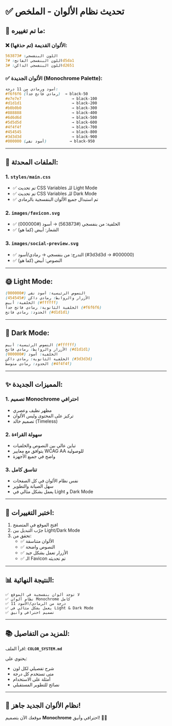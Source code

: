 # ✅ تحديث نظام الألوان - الملخص

## 🎨 ما تم تغييره:

### ❌ الألوان القديمة (تم حذفها):
```css
اللون البنفسجي: #563873
اللون البنفسجي الفاتح: #7d5da1
اللون البنفسجي الداكن: #3d2651
```

### ✅ الألوان الجديدة (Monochrome Palette):
```css
أسود ورمادي من 11 درجة:
#f6f6f6 (رمادي فاتح جداً)  → black-50
#e7e7e7                      → black-100
#d1d1d1                      → black-200
#b0b0b0                      → black-300
#888888                      → black-400
#6d6d6d                      → black-500
#5d5d5d                      → black-600
#4f4f4f                      → black-700
#454545                      → black-800
#3d3d3d                      → black-900
#000000 (أسود نقي)          → black-950
```

---

## 📁 الملفات المحدثة:

### 1. `styles/main.css`
- ✅ تم تحديث CSS Variables للـ Light Mode
- ✅ تم تحديث CSS Variables للـ Dark Mode
- ✅ تم استبدال جميع الألوان البنفسجية بالرمادي

### 2. `images/favicon.svg`
- ✅ الخلفية: من بنفسجي (#563873) → أسود (#000000)
- ✅ الشعار: أبيض (كما هو)

### 3. `images/social-preview.svg`
- ✅ التدرج: من بنفسجي → رمادي/أسود (#3d3d3d → #000000)
- ✅ النصوص: أبيض (كما هو)

---

## 🌞 Light Mode:

```css
النصوص الرئيسية: أسود نقي (#000000)
الأزرار والروابط: رمادي داكن (#454545)
الخلفية: أبيض (#ffffff)
الخلفية الثانوية: رمادي فاتح جداً (#f6f6f6)
الحدود: رمادي فاتح (#d1d1d1)
```

---

## 🌙 Dark Mode:

```css
النصوص الرئيسية: أبيض (#ffffff)
الأزرار والروابط: رمادي فاتح (#d1d1d1)
الخلفية: أسود (#000000)
الخلفية الثانوية: رمادي داكن (#3d3d3d)
الحدود: رمادي متوسط (#4f4f4f)
```

---

## ✨ المميزات الجديدة:

### 1. **تصميم Monochrome احترافي**
- مظهر نظيف وعصري
- تركيز على المحتوى وليس الألوان
- تصميم خالد (Timeless)

### 2. **سهولة القراءة**
- تباين عالي بين النصوص والخلفيات
- يتوافق مع معايير WCAG AA للوصولية
- واضح في جميع الأجهزة

### 3. **تناسق كامل**
- نفس نظام الألوان في كل الصفحات
- سهل الصيانة والتطوير
- يعمل بشكل مثالي في Light و Dark Mode

---

## 🧪 اختبر التغييرات:

1. افتح الموقع في المتصفح
2. جرّب التبديل بين Light/Dark Mode
3. تحقق من:
   - ✅ الألوان متناسقة
   - ✅ النصوص واضحة
   - ✅ الأزرار تعمل بشكل جيد
   - ✅ الـ Favicon تم تحديثه

---

## 📊 النتيجة النهائية:

```
✅ لا توجد ألوان بنفسجية في الموقع
✅ نظام ألوان Monochrome كامل
✅ 11 درجة من الرمادي/الأسود
✅ يعمل بشكل مثالي في Light & Dark Mode
✅ تصميم احترافي وأنيق
```

---

## 📚 للمزيد من التفاصيل:

اقرأ الملف: **`COLOR_SYSTEM.md`**

يحتوي على:
- شرح تفصيلي لكل لون
- متى تستخدم كل درجة
- أمثلة على الاستخدام
- نصائح للتطوير المستقبلي

---

## 🎉 **نظام الألوان الجديد جاهز!**

موقعك الآن بتصميم **Monochrome** احترافي وأنيق! 🖤🤍


